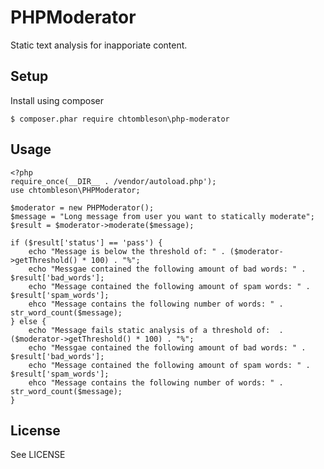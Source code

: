 # PHPModerator

Static text analysis for inapporiate content.

## Setup

Install using composer

    $ composer.phar require chtombleson\php-moderator

## Usage

    <?php
    require_once(__DIR__ . /vendor/autoload.php');
    use chtombleson\PHPModerator;

    $moderator = new PHPModerator();
    $message = "Long message from user you want to statically moderate";
    $result = $moderator->moderate($message);

    if ($result['status'] == 'pass') {
        echo "Message is below the threshold of: " . ($moderator->getThreshold() * 100) . "%";
        echo "Messgae contained the following amount of bad words: " . $result['bad_words'];
        echo "Message contained the following amount of spam words: " . $result['spam_words'];
        ehco "Message contains the following number of words: " . str_word_count($message);
    } else {
        echo "Message fails static analysis of a threshold of:  . ($moderator->getThreshold() * 100) . "%";
        echo "Messgae contained the following amount of bad words: " . $result['bad_words'];
        echo "Message contained the following amount of spam words: " . $result['spam_words'];
        ehco "Message contains the following number of words: " . str_word_count($message);
    }

## License

See LICENSE
